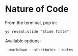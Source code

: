 
# Nature of Code

From the terminal, pop in:

  ```yo reveal:slide "Slide Title"```

Available options:

 ```--markdown --attributes --notes```
